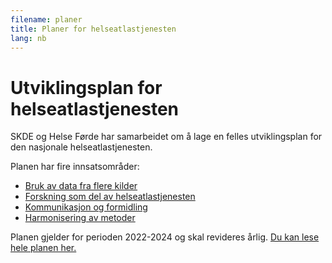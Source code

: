 ```yaml
---
filename: planer
title: Planer for helseatlastjenesten
lang: nb
---
```

# Utviklingsplan for helseatlastjenesten

SKDE og Helse Førde har samarbeidet om å lage en felles utviklingsplan for den nasjonale helseatlastjenesten.

Planen har fire innsatsområder:

* [Bruk av data fra flere kilder](https://sites.google.com/nestegenerasjonplan.no/plan-for-helseatlas/plan-for-nasjonalt-helseatlas/utviklingsomr%C3%A5der/omr%C3%A5de-1-bruk-av-data-fr%C3%A5-fleire-kjelder)
* [Forskning som del av helseatlastjenesten](https://sites.google.com/nestegenerasjonplan.no/plan-for-helseatlas/plan-for-nasjonalt-helseatlas/utviklingsomr%C3%A5der/omr%C3%A5de-2-forsking-som-del-av-helseatlastenesta)
* [Kommunikasjon og formidling ](https://sites.google.com/nestegenerasjonplan.no/plan-for-helseatlas/plan-for-nasjonalt-helseatlas/utviklingsomr%C3%A5der/omr%C3%A5de-3-kommunikasjon-og-formidling)
* [Harmonisering av metoder](https://sites.google.com/nestegenerasjonplan.no/plan-for-helseatlas/plan-for-nasjonalt-helseatlas/utviklingsomr%C3%A5der/omr%C3%A5de-4-harmonisering-av-metoder)

Planen gjelder for perioden 2022-2024 og skal revideres årlig. [Du kan lese hele planen her.](https://sites.google.com/nestegenerasjonplan.no/plan-for-helseatlas/)
